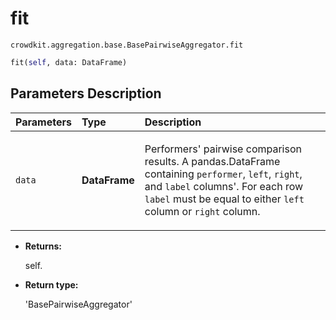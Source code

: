 # fit

`crowdkit.aggregation.base.BasePairwiseAggregator.fit`

```python
fit(self, data: DataFrame)
```

## Parameters Description

| Parameters | Type | Description |
| :----------| :----| :-----------|
`data`|**DataFrame**|<p>Performers&#x27; pairwise comparison results. A pandas.DataFrame containing `performer`, `left`, `right`, and `label` columns&#x27;. For each row `label` must be equal to either `left` column or `right` column.</p>

* **Returns:**

  self.

* **Return type:**

  'BasePairwiseAggregator'
